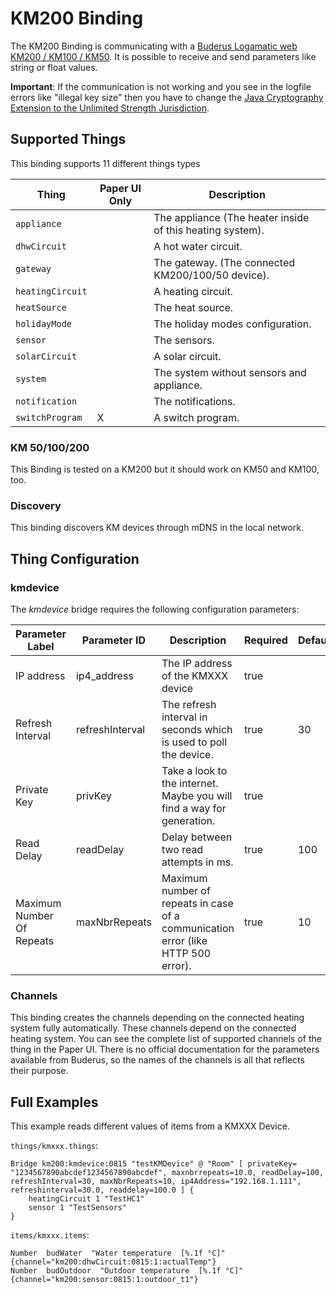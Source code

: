 # KM200 Binding

The KM200 Binding is communicating with a [Buderus Logamatic web KM200 / KM100 / KM50](https://www.buderus.de/de/produkte/catalogue/alle-produkte/7719_gateway-logamatic-web-km200-km100-km50). 
It is possible to receive and send parameters like string or float values.

**Important**: If the communication is not working and you see in the logfile errors like "illegal key size" then you have to change the [Java Cryptography Extension to the Unlimited Strength Jurisdiction](http://www.oracle.com/technetwork/java/javase/downloads/jce8-download-2133166.html). 

## Supported Things

This binding supports 11 different things types

| Thing              |  Paper UI Only | Description                                               |
| ------------------ |  ------------ |----------------------------------------------------------- |
| `appliance`       |               | The appliance (The heater inside of this heating system). |
| `dhwCircuit`      |               | A hot water circuit.                                      |
| `gateway`         |               | The gateway. (The connected KM200/100/50 device).         |
| `heatingCircuit` |               | A heating circuit.                                        |
| `heatSource`     |               | The heat source.                                          |
| `holidayMode`    |               | The holiday modes configuration.                          |
| `sensor`          |               | The sensors.                                              |
| `solarCircuit`   |               | A solar circuit.                                          |
| `system`          |               | The system without sensors and appliance.                 |
| `notification`   |               | The notifications.                                        |
| `switchProgram`  |       X       | A switch program.                                         |

### KM 50/100/200

This Binding is tested on a KM200 but it should work on KM50 and KM100, too.

### Discovery

This binding discovers KM devices through mDNS in the local network.

## Thing Configuration

### kmdevice

The *kmdevice* bridge requires the following configuration parameters:

| Parameter Label           | Parameter ID    | Description                                                                       | Required | Default              | Example                                                          |
|---------------------------|-----------------|-----------------------------------------------------------------------------------|----------|----------------------|------------------------------------------------------------------|
| IP address                | ip4_address     | The IP address of the KMXXX device                                                | true     |                      | 192.168.1.10                                                     |
| Refresh Interval          | refreshInterval | The refresh interval in seconds which is used to poll the device.                 | true     |    30                | 30                                                               |
| Private Key               | privKey         | Take a look to the internet. Maybe you will find a way for generation.            | true     |                      | 0000FFFFEEEEDDDDCCCCBBBBAAAA999988887777666655554444333322221111 |
| Read Delay                | readDelay       | Delay between two read attempts in ms.                                            | true     |    100               | 100                                                              |
| Maximum Number Of Repeats | maxNbrRepeats   | Maximum number of repeats in case of a communication error (like HTTP 500 error). | true     |    10                | 10                                                               |

### Channels

This binding creates the channels depending on the connected heating system fully automatically. 
These channels depend on the connected heating system. 
You can see the complete list of supported channels of the thing in the Paper UI. 
There is no official documentation for the parameters available from Buderus, so the names of the channels is all that reflects their purpose.

## Full Examples

This example reads different values of items from a KMXXX Device.

`things/kmxxx.things`:

```xtend
Bridge km200:kmdevice:0815 "testKMDevice" @ "Room" [ privateKey= "1234567890abcdef1234567890abcdef", maxnbrrepeats=10.0, readDelay=100, refreshInterval=30, maxNbrRepeats=10, ip4Address="192.168.1.111", refreshinterval=30.0, readdelay=100.0 ] {
	heatingCircuit 1 "TestHC1"
	sensor 1 "TestSensors"
}
```

`items/kmxxx.items`:

```xtend
Number  budWater  "Water temperature  [%.1f °C]"    {channel="km200:dhwCircuit:0815:1:actualTemp"}
Number  budOutdoor  "Outdoor temperature  [%.1f °C]"    {channel="km200:sensor:0815:1:outdoor_t1"}
```
